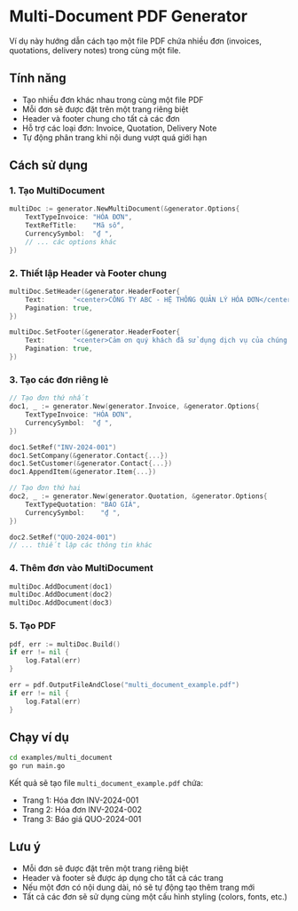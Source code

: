 # Multi-Document PDF Generator

Ví dụ này hướng dẫn cách tạo một file PDF chứa nhiều đơn (invoices, quotations, delivery notes) trong cùng một file.

## Tính năng

- Tạo nhiều đơn khác nhau trong cùng một file PDF
- Mỗi đơn sẽ được đặt trên một trang riêng biệt
- Header và footer chung cho tất cả các đơn
- Hỗ trợ các loại đơn: Invoice, Quotation, Delivery Note
- Tự động phân trang khi nội dung vượt quá giới hạn

## Cách sử dụng

### 1. Tạo MultiDocument

```go
multiDoc := generator.NewMultiDocument(&generator.Options{
    TextTypeInvoice: "HÓA ĐƠN",
    TextRefTitle:    "Mã số",
    CurrencySymbol:  "₫ ",
    // ... các options khác
})
```

### 2. Thiết lập Header và Footer chung

```go
multiDoc.SetHeader(&generator.HeaderFooter{
    Text:       "<center>CÔNG TY ABC - HỆ THỐNG QUẢN LÝ HÓA ĐƠN</center>",
    Pagination: true,
})

multiDoc.SetFooter(&generator.HeaderFooter{
    Text:       "<center>Cảm ơn quý khách đã sử dụng dịch vụ của chúng tôi!</center>",
    Pagination: true,
})
```

### 3. Tạo các đơn riêng lẻ

```go
// Tạo đơn thứ nhất
doc1, _ := generator.New(generator.Invoice, &generator.Options{
    TextTypeInvoice: "HÓA ĐƠN",
    CurrencySymbol:  "₫ ",
})

doc1.SetRef("INV-2024-001")
doc1.SetCompany(&generator.Contact{...})
doc1.SetCustomer(&generator.Contact{...})
doc1.AppendItem(&generator.Item{...})

// Tạo đơn thứ hai
doc2, _ := generator.New(generator.Quotation, &generator.Options{
    TextTypeQuotation: "BÁO GIÁ",
    CurrencySymbol:    "₫ ",
})

doc2.SetRef("QUO-2024-001")
// ... thiết lập các thông tin khác
```

### 4. Thêm đơn vào MultiDocument

```go
multiDoc.AddDocument(doc1)
multiDoc.AddDocument(doc2)
multiDoc.AddDocument(doc3)
```

### 5. Tạo PDF

```go
pdf, err := multiDoc.Build()
if err != nil {
    log.Fatal(err)
}

err = pdf.OutputFileAndClose("multi_document_example.pdf")
if err != nil {
    log.Fatal(err)
}
```

## Chạy ví dụ

```bash
cd examples/multi_document
go run main.go
```

Kết quả sẽ tạo file `multi_document_example.pdf` chứa:
- Trang 1: Hóa đơn INV-2024-001
- Trang 2: Hóa đơn INV-2024-002  
- Trang 3: Báo giá QUO-2024-001

## Lưu ý

- Mỗi đơn sẽ được đặt trên một trang riêng biệt
- Header và footer sẽ được áp dụng cho tất cả các trang
- Nếu một đơn có nội dung dài, nó sẽ tự động tạo thêm trang mới
- Tất cả các đơn sẽ sử dụng cùng một cấu hình styling (colors, fonts, etc.)
